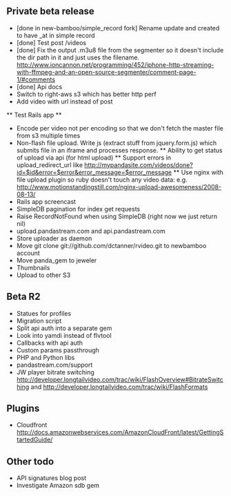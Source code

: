 
Private beta release
--------------------
* [done in new-bamboo/simple_record fork] Rename update and created to have _at in simple record
* [done] Test post /videos
* [done] Fix the output .m3u8 file from the segmenter so it doesn't include the dir path in it and just uses the filename. http://www.ioncannon.net/programming/452/iphone-http-streaming-with-ffmpeg-and-an-open-source-segmenter/comment-page-1/#comments
* [done] Api docs
* Switch to right-aws s3 which has better http perf
* Add video with url instead of post

** Test Rails app **

* Encode per video not per encoding so that we don't fetch the master file from s3 multiple times
* Non-flash file upload. Write js (extract stuff from jquery.form.js) which submits file in an iframe and processes response.
** Ability to get status of upload via api (for html upload)
** Support errors in upload_redirect_url like http://mypandasite.com/videos/done?id=$id&error=$error&error_message=$error_message
** Use nginx with file upload plugin so ruby doesn't touch any video data: e.g. http://www.motionstandingstill.com/nginx-upload-awesomeness/2008-08-13/
* Rails app screencast
* SimpleDB pagination for index get requests
* Raise RecordNotFound when using SimpleDB (right now we just return nil)
* upload.pandastream.com and api.pandastream.com
* Store uploader as daemon
* Move git clone git://github.com/dctanner/rvideo.git to newbamboo account
* Move panda_gem to jeweler
* Thumbnails
* Upload to other S3

Beta R2
-------
* Statues for profiles
* Migration script
* Split api auth into a separate gem
* Look into yamdi instead of flvtool
* Callbacks with api auth
* Custom params passthrough
* PHP and Python libs
* pandastream.com/support
* JW player bitrate switching http://developer.longtailvideo.com/trac/wiki/FlashOverview#BitrateSwitching and http://developer.longtailvideo.com/trac/wiki/FlashFormats

Plugins
-------
* Cloudfront http://docs.amazonwebservices.com/AmazonCloudFront/latest/GettingStartedGuide/

Other todo
----------
* API signatures blog post
* Investigate Amazon sdb gem